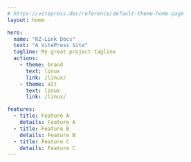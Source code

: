 ```yaml
---
# https://vitepress.dev/reference/default-theme-home-page
layout: home

hero:
  name: "RZ-Link Docs"
  text: "A VitePress Site"
  tagline: My great project tagline
  actions:
    - theme: brand
      text: linux
      link: /linux/
    - theme: alt
      text: linux
      link: /linux/

features:
  - title: Feature A
    details: Feature A
  - title: Feature B
    details: Feature B
  - title: Feature C
    details: Feature C
---
```


